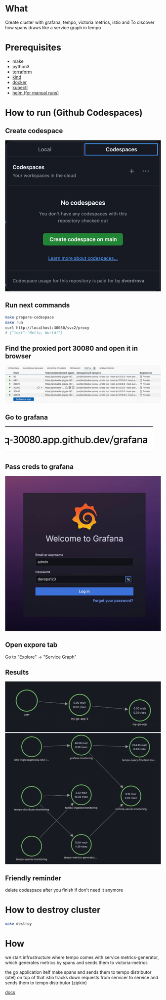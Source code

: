 # What

Create cluster with grafana, tempo, victoria metrics, istio and
To discover how spans draws like a service graph in tempo

# Prerequisites

- make
- python3
- [terraform](https://learn.hashicorp.com/tutorials/terraform/install-cli)
- [kind](https://kind.sigs.k8s.io/docs/user/quick-start/)
- [docker](https://docs.docker.com/get-docker/)
- [kubectl](https://kubernetes.io/docs/tasks/tools/install-kubectl/)
- [helm (for manual runs)](https://helm.sh/docs/intro/install/)

# How to run (Github Codespaces)

## Create codespace

![create codespace](images/codespace-create.jpg)

## Run next commands

```bash
make prepare-codespace
make run
curl http://localhost:30080/svc2/proxy
# {"text":"Hello, World!"}
```

## Find the proxied port 30080 and open it in browser

![find port](images/check-grafana-find-port.jpg)

## Go to grafana

![grafana](images/check-grafana-go-to-grafana.jpg)

## Pass creds to grafana

![grafana creds](images/check-grafana-creds.jpg)

## Open expore tab

Go to "Explore" -> "Service Graph"

## Results

![result service graph](images/tempo-my-go-app.jpg)
![bonus](images/tempo-tempo-service-graph.jpg)

## Friendly reminder

delete codespace after you finish if don't need it anymore

# How to destroy cluster

```bash destroy
make destroy
```

# How

we start infrustructure where tempo comes with service metrics-generator, which generates metrics by spans and sends them to victoria-metrics

the go application itelf make spans and sends them to tempo distributor (otel)
on top of that istio tracks down requests from servicer to service and sends them to tempo distributor (zipkin)

[docs](https://grafana.com/docs/tempo/latest/metrics-generator/service_graphs/)
